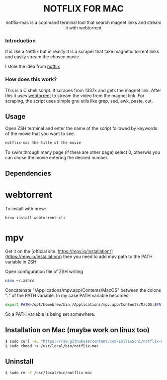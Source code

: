 <h1 align="center">NOTFLIX FOR MAC</h1>
<p align="center">notflix-mac is a command terminal tool that search magnet links and stream it with webtorrent</p>

### Introduction
It is like a Netflix but in reality it is a scraper that take magnetic torrent links and easily stream the chosen movie.

I stole the idea from [notflix](https://github.com/Bugswriter/notflix)

### How does this work?

This is a C shell script. It scrapes from 1337x and gets the magnet link.
After this it uses [webtorrent](https://webtorrent.io/) to stream the video from the magnet link.
For scraping, the script uses simple gnu utils like grep, sed, awk, paste, cut.

## Usage
Open ZSH terminal and enter the name of the script followed by keywords of the movie that you want to see.
```sh
notflix-mac the title of the movie
```
To swim through many page (if there are other page) select 0, otherwis you can chose the movie entering the desired number.

## Dependencies
# webtorrent
To install with brew:
```sh
brew install webtorrent-cli
```

# mpv
Get it on the [official site: https://mpv.io/installation/](https://mpv.io/installation/)
then you need to add mpv path to the PATH variable in ZSH.

Open configuration file of ZSH writing
```sh
nano ~/.zshrc
```
Concatenate "/Applications/mpv.app/Contents/MacOS" between the colons ":" of the PATH variable. In my case PATH variable becomes:
```sh
export PATH=/opt/homebrew/bin:/Applications/mpv.app/Contents/MacOS:$PATH
```
So a PATH variable is being set somewhere.

## Installation on Mac (maybe work on linux too)

```sh
$ sudo curl -sL "https://raw.githubusercontent.com/EmilioSchi/notflix-mac/main/notflix-mac" -o /usr/local/bin/notflix-mac
$ sudo chmod +x /usr/local/bin/notflix-mac
```

## Uninstall
```sh
$ sudo rm -f /usr/local/bin/notflix-mac
```
